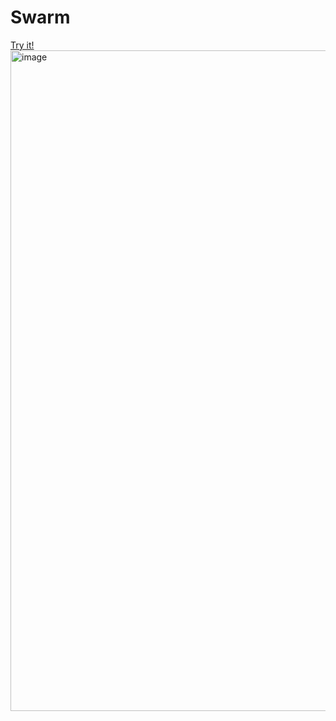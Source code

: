 # Swarm

[Try it!](https://hackvan-flowoverstack.herokuapp.com/)
<img width="1057" alt="image" src="https://user-images.githubusercontent.com/179497/157463128-3b5c9516-cd20-436a-9af3-39f034f93d1c.png">
